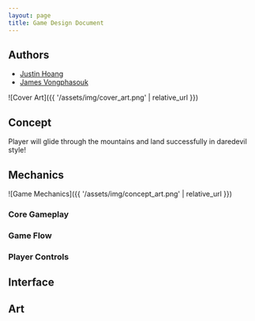 ```yaml
---
layout: page
title: Game Design Document
---
```


## Authors

- [Justin Hoang](mailto:justinhoang@mines.edu)
- [James Vongphasouk](mailto:jvongphasouk@mines.edu)

<!-- 
  Silent Hill 2 Design Document
  https://drive.google.com/file/d/1nxvdXasP-HsRCt62cHK3wF_pIrJpYx5T/view  
-->

![Cover Art]({{ '/assets/img/cover_art.png' | relative_url }})

## Concept

Player will glide through the mountains and land successfully in daredevil
style!

## Mechanics

![Game Mechanics]({{ '/assets/img/concept_art.png' | relative_url }})

### Core Gameplay

### Game Flow

### Player Controls

## Interface

## Art
